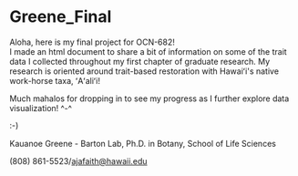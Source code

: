 # Greene_Final  

Aloha, here is my final project for OCN-682!  
I made an html document to share a bit of information on some of the trait data I collected throughout my first chapter of graduate research. My research is oriented around trait-based restoration with Hawaiʻi's native work-horse taxa, ʻAʻaliʻi!



Much mahalos for dropping in to see my progress as I further explore data visualization! ^-^


:-)


Kauanoe Greene - Barton Lab, Ph.D. in Botany, School of Life Sciences

(808) 861-5523/ajafaith@hawaii.edu